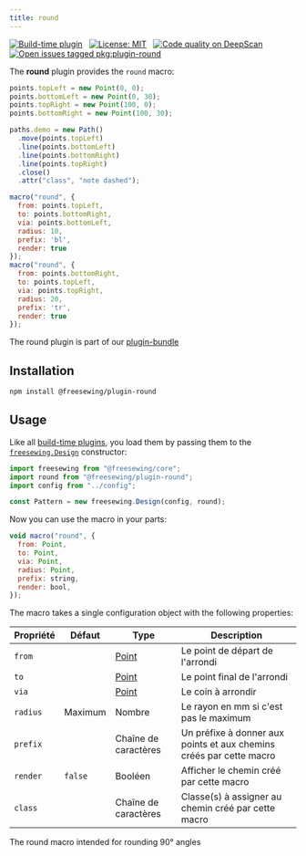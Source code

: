 ```yaml
---
title: round
---
```


[![Build-time plugin](https://img.shields.io/badge/Type-build--time-purple.svg)](/plugins) &nbsp; [![License: MIT](https://img.shields.io/npm/l/@freesewing/plugin-round.svg?label=License)](https://www.npmjs.com/package/@freesewing/plugin-round) &nbsp; [![Code quality on DeepScan](https://deepscan.io/api/teams/2114/projects/2993/branches/23256/badge/grade.svg)](https://deepscan.io/dashboard#view=project&tid=2114&pid=2993&bid=23256) &nbsp; [![Open issues tagged pkg:plugin-round](https://img.shields.io/github/issues/freesewing/freesewing/pkg:plugin-round.svg?label=Issues)](https://github.com/freesewing/freesewing/issues?q=is%3Aissue+is%3Aopen+label%3Apkg%3Aplugin-round)

The **round** plugin provides the `round` macro:

<Example part="plugin_round" caption="An example of the round macro" design={false} />

```js
points.topLeft = new Point(0, 0);
points.bottomLeft = new Point(0, 30);
points.topRight = new Point(100, 0);
points.bottomRight = new Point(100, 30);

paths.demo = new Path()
  .move(points.topLeft)
  .line(points.bottomLeft)
  .line(points.bottomRight)
  .line(points.topRight)
  .close()
  .attr("class", "note dashed");

macro("round", {
  from: points.topLeft,
  to: points.bottomRight,
  via: points.bottomLeft,
  radius: 10,
  prefix: 'bl',
  render: true
});
macro("round", {
  from: points.bottomRight,
  to: points.topLeft,
  via: points.topRight,
  radius: 20,
  prefix: 'tr',
  render: true
});
```

<Tip>

The round plugin is part of our [plugin-bundle](/plugins/bundle)

</Tip>

## Installation

```bash
npm install @freesewing/plugin-round
```

## Usage

Like all [build-time plugins](/plugins#build-time-plugins), you load them by passing them to the [`freesewing.Design`](/api#design) constructor:

```js
import freesewing from "@freesewing/core";
import round from "@freesewing/plugin-round";
import config from "../config";

const Pattern = new freesewing.Design(config, round);
```

Now you can use the macro in your parts:

```js
void macro("round", {
  from: Point,
  to: Point,
  via: Point,
  radius: Point,
  prefix: string,
  render: bool,
});
```
The macro takes a single configuration object with the following properties:

| Propriété | Défaut  | Type                 | Description                                                         |
| --------- | ------- | -------------------- | ------------------------------------------------------------------- |
| `from`    |         | [Point](/api/point)  | Le point de départ de l'arrondi                                     |
| `to`      |         | [Point](/api/point)  | Le point final de l'arrondi                                         |
| `via`     |         | [Point](/api/point)  | Le coin à arrondir                                                  |
| `radius`  | Maximum | Nombre               | Le rayon en mm si c'est pas le maximum                              |
| `prefix`  |         | Chaîne de caractères | Un préfixe à donner aux points et aux chemins créés par cette macro |
| `render`  | `false` | Booléen              | Afficher le chemin créé par cette macro                             |
| `class`   |         | Chaîne de caractères | Classe(s) à assigner au chemin créé par cette macro                 |

<Warning>

The round macro intended for rounding 90° angles

</Warning>



